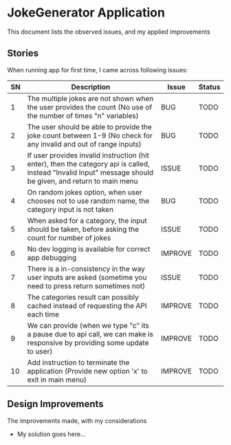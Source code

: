# JokeGenerator Application

This document lists the observed issues, and my applied improvements

## Stories

When running app for first time, I came across following issues:

SN | Description | Issue | Status
---| ----------- | ------| ------
1  | The multiple jokes are not shown when the user provides the count (No use of the number of times "n" variables) | BUG | TODO
2  | The user should be able to provide the joke count between 1-9 (No check for any invalid and out of range inputs) | BUG | TODO
3  | If user provides invalid instruction (hit enter), then the category api is called, instead "Invalid Input" message should be given, and return to main menu | ISSUE | TODO
4  | On random jokes option, when user chooses not to use random name, the category input is not taken | BUG | TODO
5  | When asked for a category, the input should be taken, before asking the count for number of jokes | ISSUE | TODO
6  | No dev logging is available for correct app debugging | IMPROVE | TODO 
7  | There is a in-consistency in the way user inputs are asked (sometime you need to press return sometimes not) | ISSUE | TODO
8  | The categories result can possibly cached instead of requesting the API each time | IMPROVE | TODO
9  | We can provide (when we type "c" its a pause due to api call, we can make is responsive by providing some update to user) | IMPROVE | TODO
10 | Add instruction to terminate the application (Provide new option 'x' to exit in main menu) | IMPROVE | TODO

## Design Improvements

The improvements made, with my considerations
- My solution goes here...

